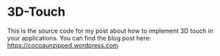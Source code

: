 # 3D-Touch

This is the source code for my post about how to implement 3D touch in your applications. You can find the blog post here:
https://cocoaunzipped.wordpress.com

